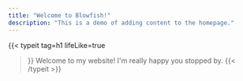 ```yaml
---
title: "Welcome to Blowfish!"
description: "This is a demo of adding content to the homepage."
---
```

{{< typeit 
  tag=h1
  lifeLike=true
>}}
Welcome to my website! I'm really happy you stopped by.
{{< /typeit >}}
